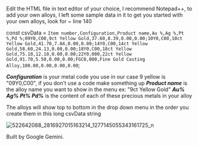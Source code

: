 Edit the HTML file in text editor of your choice, I recommend Notepad++, to add your own alloys, I left some sample data in it to get you started with your own alloys, look for ~ line 140

const csvData = `Item number,Configuration,Product name,Au %,Ag %,Pt %,Pd %;09Y0,C00,9ct Yellow Gold,37.60,8.39,0.00,0.00;10Y0,C00,10ct Yellow Gold,41.70,7.84,0.00,0.00;14Y0,C00,14ct Yellow Gold,58.60,24.13,0.00,0.00;18Y0,C00,18ct Yellow Gold,75.10,12.10,0.00,0.00;22Y0,000,22ct Yellow Gold,91.70,5.50,0.00,0.00;FGC0,000,Fine Gold Casting Alloy,100.00,0.00,0.00,0.00`;


**_Configuration_** is your metal code you use in our case 9 yellow is "09Y0,C00", if you don't use a code make something up
**_Product name_** is the alloy name  you want to show in the menu ex: "9ct Yellow Gold"
**_Au% Ag% Pt% Pd%_** is the content of each of these precious metals in your alloy 

The alloys will show top to bottom in the drop down menu in the order you create them in this long csvData string 

![522642088_2816927015163214_1277145055343161725_n](https://github.com/user-attachments/assets/0efe80f6-8fbc-411a-8bc4-13ae27011886)

Built by Google Gemini.
